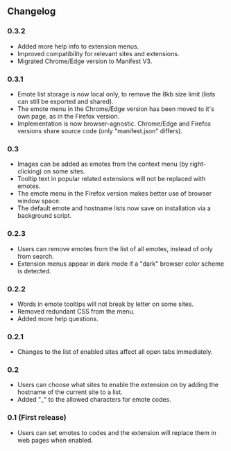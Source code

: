 ## Changelog

### 0.3.2
- Added more help info to extension menus.
- Improved compatibility for relevant sites and extensions.
- Migrated Chrome/Edge version to Manifest V3.

### 0.3.1
- Emote list storage is now local only, to remove the 8kb size limit (lists can still be exported and shared).
- The emote menu in the Chrome/Edge version has been moved to it's own page, as in the Firefox version.
- Implementation is now browser-agnostic. Chrome/Edge and Firefox versions share source code (only "manifest.json" differs).

### 0.3
- Images can be added as emotes from the context menu (by right-clicking) on some sites.
- Tooltip text in popular related extensions will not be replaced with emotes.
- The emote menu in the Firefox version makes better use of browser window space.
- The default emote and hostname lists now save on installation via a background script.

### 0.2.3
- Users can remove emotes from the list of all emotes, instead of only from search.
- Extension menus appear in dark mode if a "dark" browser color scheme is detected.

### 0.2.2
- Words in emote tooltips will not break by letter on some sites.
- Removed redundant CSS from the menu.
- Added more help questions.

### 0.2.1
- Changes to the list of enabled sites affect all open tabs immediately.

### 0.2
- Users can choose what sites to enable the extension on by adding the hostname of the current site to a list.
- Added "_" to the allowed characters for emote codes.

### 0.1 (First release)
- Users can set emotes to codes and the extension will replace them in web pages when enabled.
